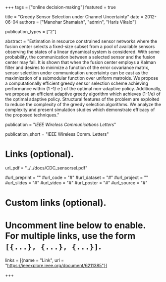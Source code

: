 +++
tags = ["online decision-making"]
featured = true

title = "Greedy Sensor Selection under Channel Uncertainty"
date = 2012-06-04
authors = ["Manohar Shamaiah", "admin", "Haris Vikalo"]



publication_types = ["2"]

abstract = "Estimation in resource constrained sensor networks where the fusion center selects a fixed-size subset from a pool of available sensors observing the states of a linear dynamical system is considered. With some probability, the communication between a selected sensor and the fusion center may fail. It is shown that when the fusion center employs a Kalman filter and desires to minimize a function of the error covariance matrix, sensor selection under communication uncertainty can be cast as the maximization of a submodular function over uniform matroids. We propose a computationally efficient greedy sensor selection scheme achieving performance within (1 -1/ e ) of the optimal non-adaptive policy. Additionally, we propose an efficient adaptive greedy algorithm which achieves (1-1/e) of the optimal adaptive policy. Structural features of the problem are exploited to reduce the complexity of the greedy selection algorithms. We analyze the complexity and present simulation studies which demonstrate efficacy of the proposed techniques."

publication = "*IEEE Wireless Communications Letters*"

publication_short = "IEEE Wireless Comm. Letters"

# Links (optional).
url_pdf = "../../docs/CDC_sensorsel.pdf"

#url_preprint = ""
#url_code = "#"
#url_dataset = "#"
#url_project = ""
#url_slides = "#"
#url_video = "#"
#url_poster = "#"
#url_source = "#"

# Custom links (optional).
#   Uncomment line below to enable. For multiple links, use the form `[{...}, {...}, {...}]`.
links = [{name = "Link", url = "https://ieeexplore.ieee.org/document/6211385"}]

+++


